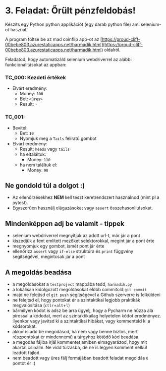 # 3. Feladat: Őrült pénzfeldobás!

Készíts egy Python python applikációt (egy darab python file) ami selenium-ot használ. 

A program töltse be az mad coinflip app-ot az [https://proud-cliff-00bebe803.azurestaticapps.net/harmadik.html](https://proud-cliff-00bebe803.azurestaticapps.net/harmadik.html) oldalról. 

Feladatod, hogy automatizáld selenium webdriverrel az alábbi funkcionalitásokat az appban:

### TC_000: Kezdeti értékek
* Elvárt eredmény: 
    * Money: `100`
    * Bet: `<üres>`
    * Result: `-`

### TC_001: 
* Bevitel: 
    * Bet: `10`
    * Nyomjuk meg a `Tails` feliratú gombot
* Elvárt eredmény: 
    * Result: `heads` vagy `tails`
    * ha eltaláltuk:
        * Money: `110`
    * ha nem találtuk el:
        * Money: `90`

## Ne gondold túl a dolgot :)

* Az ellenőrzésekhez __NEM__ kell teszt keretrendszert használnod (mint pl a pytest).
* Egyszerűen használj elágazásokat vagy `assert` összehasonlításokat.

## Mindenképpen adj be valamit - tippek
* selenium webdriverrel megnyitjuk az adott url-t, már jár a pont
* kiszedjük a fent említett mezőket selektorokkal, megint jár a pont érte
* megnyomjuk egy gombot, ismét pont jár érte
* ellenőrizz `assert` vagy `if-else` struktúra és `print` függvény segítségével, megintcsak jár a pont 

## A megoldás beadása
* a megoldásokat a `testproject` mappába tedd, `harmadik.py`
* a lokálisan kidolgozott megoldásokat előbb commitold `git commit`
* majd ne felejtsd el `git push` segítségével a Github szerverre is felküldeni
* ne felejtsd el, hogy pontokat ér a szintaktikai legjobb praktikák megvalósítása (`ctlr`+`alt`+`l`)
* bármilyen kódot is adsz be arra ügyelj, hogy a Pycharm ne húzza alá pirossal a kódodat, mert az szintaktikailag helyetelen kódot eredményez. Ilyenkor vagy javítsd ki a szintaktikai hibákat, vagy kommenteld ki a kódsorokat.
* akkor is add be megodásod, ha nem vagy benne biztos, mert részpontokat ér mindennemű a tárgyhoz kötődő kód beadása
* a megodás fájlba írjál kommentet amiben elmagyarázod, hogy mit akartál csinálni. Ne vidd túlzásba, de ne is legyen komment nélkül leadott fájlod.
* nem beadott vagy üres fálj formájában beadott feladat megoldás `0` pontot ér :(